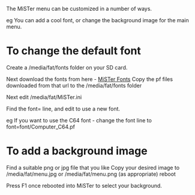 The MiSTer menu can be customized in a number of ways.

eg You can add a cool font, or change the background image for the main menu.


# To change the default font

Create a /media/fat/fonts folder on your SD card.

Next download the fonts from here - [MiSTer Fonts](https://github.com/MiSTer-devel/Fonts_MiSTer)
Copy the pf files downloaded from that url to the /media/fat/fonts folder

Next edit /media/fat/MiSTer.ini

Find the 
font= line, and edit to use a new font.

eg
If you want to use the C64 font - change the font line to 
font=font/Computer_C64.pf


# To add a background image

Find a suitable png or jpg file that you like
Copy your desired image to /media/fat/menu.jpg or /media/fat/menu.png (as appropriate)
reboot

Press F1 once rebooted into MiSTer to select your background.


